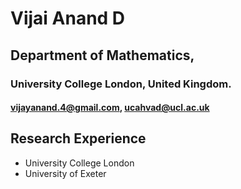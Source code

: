 # Vijai Anand D
## Department of Mathematics,
### University College London, United Kingdom.
#### vijayanand.4@gmail.com, ucahvad@ucl.ac.uk

## Research Experience
- University College London
- University of Exeter

